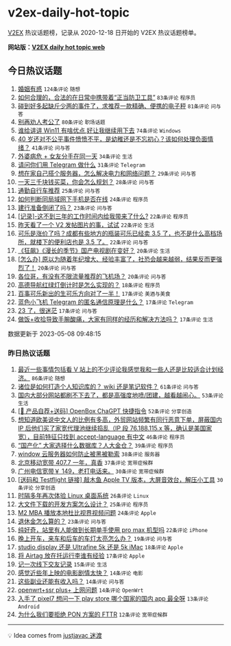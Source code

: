 # v2ex-daily-hot-topic

[V2EX](https://www.v2ex.com/) 热议话题榜，记录从 2020-12-18 日开始的 V2EX 热议话题榜单。

**网站版：[V2EX daily hot topic web](https://boojack.github.io/v2ex-daily-hot-topic-web/)**

## 今日热议话题

<!-- TODAY BEGIN -->

1. [婚姻有惑](https://www.v2ex.com/t/938137) `124条评论` `随想`
1. [如何合理的，合法的在日常中携带着“正当防卫工具”](https://www.v2ex.com/t/938259) `83条评论` `程序员`
1. [碰到好多起缺斤少两的事件了，求推荐一款精确、便携的电子秤](https://www.v2ex.com/t/938142) `81条评论` `问与答`
1. [别再劝人考公了](https://www.v2ex.com/t/938211) `80条评论` `职场话题`
1. [谁给讲讲 Win11 有啥优点,好让我继续用下去](https://www.v2ex.com/t/938221) `74条评论` `Windows`
1. [40 岁还对不公平事件愤愤不平，是幼稚还是不忘初心？该如何处理负面情绪？](https://www.v2ex.com/t/938222) `41条评论` `问与答`
1. [外婆病危 + 女友分手在同一天](https://www.v2ex.com/t/938311) `34条评论` `生活`
1. [请问你们用 Telegram 做什么](https://www.v2ex.com/t/938294) `31条评论` `Telegram`
1. [想在家自己搭个服务器，怎么解决电力和网络问题？](https://www.v2ex.com/t/938208) `29条评论` `问与答`
1. [一天三千块钱买菜，你会怎么规划？](https://www.v2ex.com/t/938229) `28条评论` `问与答`
1. [通勤自行车推荐](https://www.v2ex.com/t/938195) `25条评论` `问与答`
1. [如何判断同局域网下手机是否在线](https://www.v2ex.com/t/938324) `24条评论` `程序员`
1. [建行准备倒闭了吗？](https://www.v2ex.com/t/938248) `23条评论` `问与答`
1. [[记录]-这不到三年的工作时间内给我带来了什么?](https://www.v2ex.com/t/938274) `22条评论` `程序员`
1. [昨天看了一个 V2 发帖图片的事，试试](https://www.v2ex.com/t/938187) `22条评论` `生活`
1. [可乐是涨价了吗？成都有些地方的瓶装可乐已经卖 3.5 了，也不是什么高档场所，就楼下的便利店也是 3.5 了。](https://www.v2ex.com/t/938166) `22条评论` `问与答`
1. [《狂飙》《漫长的季节》国产电视剧在变好？](https://www.v2ex.com/t/938281) `20条评论` `生活`
1. [[怎么办] 原以为随着年纪增大、经验丰富了，社恐会越来越弱，结果反而更强烈了！](https://www.v2ex.com/t/938265) `20条评论` `问与答`
1. [各位哥，有没有不限流量推荐的飞机场？](https://www.v2ex.com/t/938145) `20条评论` `问与答`
1. [高德导航红绿灯倒计时是怎么实现的？](https://www.v2ex.com/t/938241) `18条评论` `程序员`
1. [百事可乐新出的生可乐方向对了一半！](https://www.v2ex.com/t/938280) `17条评论` `美酒与美食`
1. [蓝色小飞机 Telegram 的匿名通信原理是什么？](https://www.v2ex.com/t/938262) `17条评论` `Telegram`
1. [23 了，很迷茫](https://www.v2ex.com/t/938237) `17条评论` `问与答`
1. [做饭+收拾导致手腕酸痛，大家有同样的经历和解决方法吗？](https://www.v2ex.com/t/938203) `17条评论` `生活`

数据更新于 2023-05-08 09:48:15

<!-- TODAY END -->

### 昨日热议话题

<!-- YESTERDAY BEGIN -->

1. [最近一些事情包括看 V 站上的不少评论我感觉我和一些人还是比较适合计划经济。](https://www.v2ex.com/t/938000) `86条评论` `随想`
1. [诸位是如何打造个人知识库的？ wiki 还是笔记软件？](https://www.v2ex.com/t/938037) `61条评论` `问与答`
1. [国内大部分网站都刷不下去了，都是高强度地喷/团建，越看越闹心。](https://www.v2ex.com/t/938022) `53条评论` `生活`
1. [[🎁 产品自荐+送码] OpenBox ChaGPT 快捷指令](https://www.v2ex.com/t/937994) `52条评论` `分享创造`
1. [想知道欧美说中文人的比例有多高，外贸网站频繁有同行恶意下单，屏蔽国内 IP 后他们买了家宽代理池继续捣乱（IP 段 76.188.115.x 等，确认是美国家宽），目前特征只找到 accept-language 有中文](https://www.v2ex.com/t/938044) `46条评论` `程序员`
1. [“国产化” 大家选择什么数据库？人大金仓？](https://www.v2ex.com/t/937986) `39条评论` `程序员`
1. [window 云服务器如何防止被黑被勒索](https://www.v2ex.com/t/937991) `38条评论` `服务器`
1. [北京移动宽带 407.7 一年，真香](https://www.v2ex.com/t/937998) `37条评论` `宽带症候群`
1. [广州电信宽带￥ 149，老打电话来。](https://www.v2ex.com/t/937993) `30条评论` `宽带症候群`
1. [[送码和 Testflight 链接] 敲木鱼 Apple TV 版本，大屏音效台，解压小工具](https://www.v2ex.com/t/938048) `30条评论` `分享创造`
1. [时隔多年再次体验 Linux 桌面系统](https://www.v2ex.com/t/938092) `26条评论` `Linux`
1. [大文件下载的开发方案怎么设计？](https://www.v2ex.com/t/938051) `25条评论` `程序员`
1. [M2 MBA 播放本地杜比视界视频问题](https://www.v2ex.com/t/938045) `24条评论` `Apple`
1. [退休金怎么算的？](https://www.v2ex.com/t/938053) `23条评论` `问与答`
1. [纯好奇，站里有人能做到长期单手使用 pro max 机型吗](https://www.v2ex.com/t/938083) `22条评论` `iPhone`
1. [晚上开车，来车和后车的车灯太亮怎么办？](https://www.v2ex.com/t/938101) `19条评论` `问与答`
1. [studio display 还是 Ultrafine 5k 还是 5k iMac](https://www.v2ex.com/t/937987) `18条评论` `Apple`
1. [将 Airtag 放在托运行李谁有经验](https://www.v2ex.com/t/938067) `17条评论` `Apple`
1. [记一次线下交友记录](https://www.v2ex.com/t/938080) `15条评论` `生活`
1. [感觉近些年上映的电影剧情太快？](https://www.v2ex.com/t/938094) `14条评论` `电影`
1. [这些副业还能有收入吗？](https://www.v2ex.com/t/938079) `14条评论` `问与答`
1. [openwrt+ssr plus+ 上网问题](https://www.v2ex.com/t/938014) `14条评论` `OpenWrt`
1. [入手了 pixel7 想问一下 play store 哪个国家的国内 app 最全呀](https://www.v2ex.com/t/938056) `13条评论` `Android`
1. [为什么我们要拒绝 PON 方案的 FTTR](https://www.v2ex.com/t/938105) `12条评论` `宽带症候群`

<!-- YESTERDAY END -->

---

💡 Idea comes from [justjavac 迷渡](https://github.com/justjavac/)

